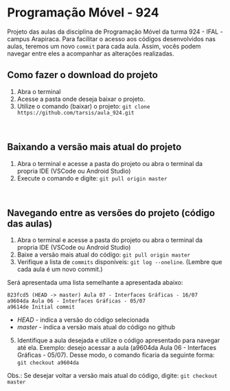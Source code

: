 # **Programação Móvel - 924**

Projeto das aulas da disciplina de Programação Móvel da turma 924 - IFAL - campus Arapiraca. 
Para facilitar o acesso aos códigos desenvolvidos nas aulas, teremos um novo `commit` para cada aula. Assim, vocês podem navegar entre eles a acompanhar as alterações realizadas. 
</br>

## **Como fazer o download do projeto**

1. Abra o terminal 
2. Acesse a pasta onde deseja baixar o projeto. 
3. Utilize o comando (baixar) o projeto: `git clone https://github.com/tarsis/aula_924.git`
</br>

## **Baixando a versão mais atual do projeto**

1. Abra o terminal e acesse a pasta do projeto ou abra o terminal da propria IDE (VSCode ou Android Studio) 
2. Execute o comando e digite: `git pull origin master`
</br>

## **Navegando entre as versões do projeto (código das aulas)**

1. Abra o terminal e acesse a pasta do projeto ou abra o terminal da propria IDE (VSCode ou Android Studio) 
2. Baixe a versão mais atual do código: `git pull origin master`
3. Verifique a lista de `commits` disponíveis: `git log --oneline`. (Lembre que cada aula é um novo commit.) 

Será apresentada uma lista semelhante a apresentada abaixo:

```shell
823fcd5 (HEAD -> master) Aula 07 - Interfaces Gráficas - 16/07
a9604da Aula 06 - Interfaces Gráficas - 05/07
a9614de Initial commit
```

- *HEAD* - indica a versão do código selecionada
- *master* - indica a versão mais atual do código no github

5. Identifique a aula desejada e utilize o código apresentado para navegar até ela. Exemplo: desejo acessar a aula (a9604da Aula 06 - Interfaces Gráficas - 05/07). Desse modo, o comando ficaria da seguinte forma: `git checkout a9604da`

Obs.: Se desejar voltar a versão mais atual do código, digite: `git checkout master`